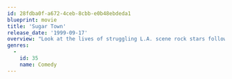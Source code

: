 ```yaml
---
id: 28fdba0f-a672-4ceb-8cbb-e0b48ebdeda1
blueprint: movie
title: 'Sugar Town'
release_date: '1999-09-17'
overview: "Look at the lives of struggling L.A. scene rock stars follows main character, Gwen, on her quest for the top. Working as an assistant to a film production designer, she tries to steal her boy friend who is a music producer by offering sexual favors. The producer meanwhile is trying to orchestrate a comeback for a former glam band comprised of Michael Des Barres, John Taylor and Martin Kemp. Rosanna Arquette plays the former movie star wife of the lead singer, who is fretting because she has just been offered the role as the mother of one of the new ingenious. Beverly D'Angelo also shows up as a millionairess who agrees to bankroll the group, but only if she gets a roll in the hay with the lead singer. All of the career problems, including drug proclivity, are represented in this film."
genres:
  -
    id: 35
    name: Comedy
---
```

